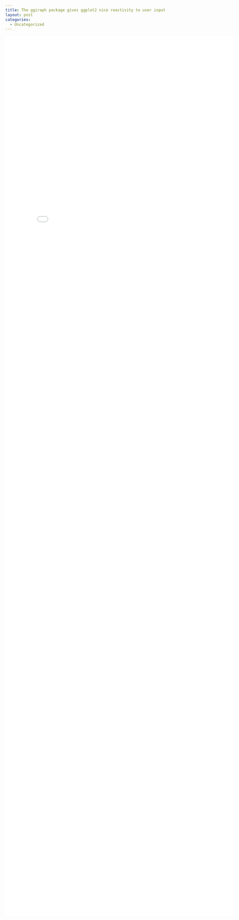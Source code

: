 ```yaml
---
title: The ggiraph package gives ggplot2 nice reactivity to user input
layout: post
categories:
  - Uncategorized
---
```


<iframe width="800" height= "2750" frameborder="0" scrolling="no" src="/public/html/Blog-20-10-2016/2016-10-20-ggiraph-example.html"></iframe>

